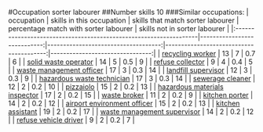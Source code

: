 #Occupation sorter labourer
##Number skills 10
###Similar occupations:
| occupation                                                        |   skills in this occupation |   skills that match sorter labourer |   percentage match with sorter labourer |   skills not in sorter labourer |
|:------------------------------------------------------------------|----------------------------:|------------------------------------:|----------------------------------------:|--------------------------------:|
| [recycling worker](recycling_worker.md)                           |                          13 |                                   7 |                                     0.7 |                               6 |
| [solid waste operator](solid_waste_operator.md)                   |                          14 |                                   5 |                                     0.5 |                               9 |
| [refuse collector](refuse_collector.md)                           |                           9 |                                   4 |                                     0.4 |                               5 |
| [waste management officer](waste_management_officer.md)           |                          17 |                                   3 |                                     0.3 |                              14 |
| [landfill supervisor](landfill_supervisor.md)                     |                          12 |                                   3 |                                     0.3 |                               9 |
| [hazardous waste technician](hazardous_waste_technician.md)       |                          17 |                                   3 |                                     0.3 |                              14 |
| [sewerage cleaner](sewerage_cleaner.md)                           |                          12 |                                   2 |                                     0.2 |                              10 |
| [pizzaiolo](pizzaiolo.md)                                         |                          15 |                                   2 |                                     0.2 |                              13 |
| [hazardous materials inspector](hazardous_materials_inspector.md) |                          17 |                                   2 |                                     0.2 |                              15 |
| [waste broker](waste_broker.md)                                   |                          11 |                                   2 |                                     0.2 |                               9 |
| [kitchen porter](kitchen_porter.md)                               |                          14 |                                   2 |                                     0.2 |                              12 |
| [airport environment officer](airport_environment_officer.md)     |                          15 |                                   2 |                                     0.2 |                              13 |
| [kitchen assistant](kitchen_assistant.md)                         |                          19 |                                   2 |                                     0.2 |                              17 |
| [waste management supervisor](waste_management_supervisor.md)     |                          14 |                                   2 |                                     0.2 |                              12 |
| [refuse vehicle driver](refuse_vehicle_driver.md)                 |                           9 |                                   2 |                                     0.2 |                               7 |
